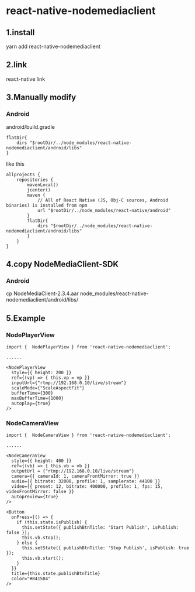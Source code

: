 # react-native-nodemediaclient


## 1.install
yarn add react-native-nodemediaclient

## 2.link
react-native link

## 3.Manually modify

### Android
android/build.gradle

```
flatDir{
    dirs "$rootDir/../node_modules/react-native-nodemediaclient/android/libs"
}
```

like this
```
allprojects {
    repositories {
        mavenLocal()
        jcenter()
        maven {
            // All of React Native (JS, Obj-C sources, Android binaries) is installed from npm
            url "$rootDir/../node_modules/react-native/android"
        }
        flatDir{
            dirs "$rootDir/../node_modules/react-native-nodemediaclient/android/libs"
        }
    }
}
```

## 4.copy NodeMediaClient-SDK
### Android
cp NodeMediaClient-2.3.4.aar node_modules/react-native-nodemediaclient/android/libs/

## 5.Example

### NodePlayerView

```
import {  NodePlayerView } from 'react-native-nodemediaclient';

......

<NodePlayerView 
  style={{ height: 200 }}
  ref={(vp) => { this.vp = vp }}
  inputUrl={"rtmp://192.168.0.10/live/stream"}
  scaleMode={"ScaleAspectFit"}
  bufferTime={300}
  maxBufferTime={1000}
  autoplay={true}
/>
```


### NodeCameraView
```
import {  NodeCameraView } from 'react-native-nodemediaclient';

......

<NodeCameraView 
  style={{ height: 400 }}
  ref={(vb) => { this.vb = vb }}
  outputUrl = {"rtmp://192.168.0.10/live/stream"}
  camera={{ cameraId: 1, cameraFrontMirror: true }}
  audio={{ bitrate: 32000, profile: 1, samplerate: 44100 }}
  video={{ preset: 12, bitrate: 400000, profile: 1, fps: 15, videoFrontMirror: false }}
  autopreview={true}
/>

<Button
  onPress={() => {
    if (this.state.isPublish) {
      this.setState({ publishBtnTitle: 'Start Publish', isPublish: false });
      this.vb.stop();
    } else {
      this.setState({ publishBtnTitle: 'Stop Publish', isPublish: true });
      this.vb.start();
    }
  }}
  title={this.state.publishBtnTitle}
  color="#841584"
/>
```
